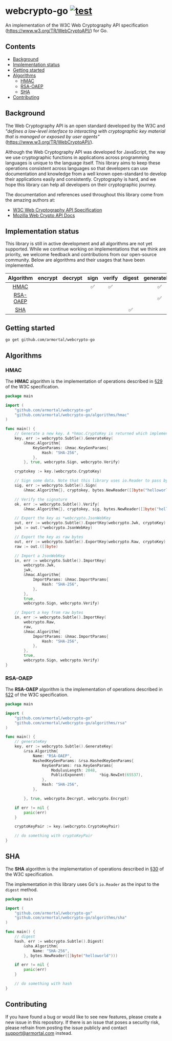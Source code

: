 # webcrypto-go [![test](https://github.com/armortal/webcrypto-go/actions/workflows/test.yaml/badge.svg)](https://github.com/armortal/webcrypto-go/actions/workflows/test.yaml)

An implementation of the W3C Web Cryptography API specification (https://www.w3.org/TR/WebCryptoAPI/) for Go.

## Contents

- [Background](#background)
- [Implementation status](#implementation-status)
- [Getting started](#getting-started)
- [Algorithms](#algorithms)
	- [HMAC](#hmac)
	- [RSA-OAEP](#rsa-oaep)
	- [SHA](#sha)
- [Contributing](#contributing)

## Background

The Web Cryptography API is an open standard developed by the W3C and *"defines a low-level interface to interacting with cryptographic key material that is managed or exposed by user agents"* (https://www.w3.org/TR/WebCryptoAPI/).

Although the Web Cryptography API was developed for JavaScript, the way we use cryptographic functions in applications across programming languages is unique to the language itself. This library aims to keep these operations consistent across languages so that developers can use documentation and knowledge from a well known open-standard to develop their applications easily and consistently. Cryptography is hard, and we hope this library can help all developers on their cryptographic journey.

The documentation and references used throughout this library come from the amazing authors at:
- [W3C Web Cryptography API Specification](https://www.w3.org/TR/WebCryptoAPI/)
- [Mozilla Web Crypto API Docs](https://developer.mozilla.org/en-US/docs/Web/API/Web_Crypto_API)

## Implementation status

This library is still in active development and all algorithms are not yet supported. While we continue working on implementations that we think are priority, we welcome feedback and contributions from our open-source community. Below are algorithms and their usages that have been implemented.

| Algorithm | encrypt | decrypt | sign | verify | digest | generateKey | deriveKey | deriveBits | importKey | exportKey | wrapKey | unwrapKey | 
| :--: | :--: | :--: | :--: | :--: | :--: | :--: | :--: | :--: | :--: | :--: | :--: | :--: | 
| [HMAC](#hmac) |||:white_check_mark:|:white_check_mark:||:white_check_mark:|||:white_check_mark:|:white_check_mark:|||
| [RSA-OAEP](#rsa-oaep) ||||||:white_check_mark:|||||||
| [SHA](#sha) |||||:white_check_mark:||||||||

## Getting started

`go get github.com/armortal/webcrypto-go`

## Algorithms

### HMAC

The **HMAC** algorithm is the implementation of operations described in [§29](https://www.w3.org/TR/WebCryptoAPI/#hmac) of the W3C specification.

```go
package main

import (
	"github.com/armortal/webcrypto-go"
	"github.com/armortal/webcrypto-go/algorithms/hmac"
)

func main() {
	// Generate a new key. A *hmac.CryptoKey is returned which implements webcrypto.CryptoKey
	key, err := webcrypto.Subtle().GenerateKey(
		&hmac.Algorithm{
			KeyGenParams: &hmac.KeyGenParams{
				Hash: "SHA-256",
			},
		}, true, webcrypto.Sign, webcrypto.Verify)

	cryptokey := key.(webcrypto.CryptoKey)

	// Sign some data. Note that this library uses io.Reader to pass bytes of data.
	sig, err := webcrypto.Subtle().Sign(
		&hmac.Algorithm{}, cryptokey, bytes.NewReader([]byte("helloworld")))

	// Verify the signature
	ok, err := webcrypto.Subtle().Verify(
		&hmac.Algorithm{}, cryptokey, sig, bytes.NewReader([]byte("helloworld")))

	// Export the key as *webcrypto.JsonWebKey
	out, err := webcrypto.Subtle().ExportKey(webcrypto.Jwk, cryptoKey)
	jwk := out.(*webcrypto.JsonWebKey)

	// Export the key as raw bytes
	out, err := webcrypto.Subtle().ExportKey(webcrypto.Raw, cryptoKey)
	raw := out.([]byte)

	// Import a JsonWebKey
	in, err := webcrypto.Subtle().ImportKey(
		webcrypto.Jwk, 
		jwk, 
		&hmac.Algorithm{
			ImportParams: &hmac.ImportParams{
				Hash: "SHA-256",
			},
		}, 
		true, 
		webcrypto.Sign, webcrypto.Verify)

	// Import a key from raw bytes
	in, err := webcrypto.Subtle().ImportKey(
		webcrypto.Raw, 
		raw, 
		&hmac.Algorithm{
			ImportParams: &hmac.ImportParams{
				Hash: "SHA-256",
			},
		}, 
		true, 
		webcrypto.Sign, webcrypto.Verify)
}
```

### RSA-OAEP

The **RSA-OAEP** algorithm is the implementation of operations described in [§22](https://www.w3.org/TR/WebCryptoAPI/#rsa-oaep) of the W3C specification.

```go
package main

import (
	"github.com/armortal/webcrypto-go"
	"github.com/armortal/webcrypto-go/algorithms/rsa"
)

func main() {
	// generateKey
	key, err := webcrypto.Subtle().GenerateKey(
		&rsa.Algorithm{
			Name: "RSA-OAEP",
			HashedKeyGenParams: &rsa.HashedKeyGenParams{
				KeyGenParams: rsa.KeyGenParams{
					ModulusLength: 2048,
					PublicExponent:      *big.NewInt(65537),
				},
				Hash: "SHA-256",
			},

		}, true, webcrypto.Decrypt, webcrypto.Encrypt)

	if err != nil {
		panic(err)
	}

	cryptoKeyPair := key.(webcrypto.CryptoKeyPair)

	// do something with cryptoKeyPair
}
```

## SHA

The **SHA** algorithm is the implementation of operations described in [§30](https://www.w3.org/TR/WebCryptoAPI/#sha) of the W3C specification.

The implementation in this library uses Go's `io.Reader` as the input to the `digest` method.

```go
package main

import (
	"github.com/armortal/webcrypto-go"
	"github.com/armortal/webcrypto-go/algorithms/sha"
)

func main() {
	// digest
	hash, err := webcrypto.Subtle().Digest(
		&sha.Algorithm{
			Name: "SHA-256",
		}, bytes.NewReader([]byte("helloworld")))

	if err != nil {
		panic(err)
	}

	// do something with hash
}
```


## Contributing

If you have found a bug or would like to see new features, please create a new issue in this repository. If there is an issue that poses a security risk, please refrain from posting the issue publicly and contact [support@armortal.com](mailto://support@armortal.com) instead.